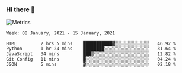 ### Hi there 👋

![Metrics](https://github.com/radoapx/radoapx/blob/main/github-metrics.svg)

<!--START_SECTION:waka-->
```text
Week: 08 January, 2021 - 15 January, 2021

HTML         2 hrs 5 mins    ███████████▓░░░░░░░░░░░░░   46.92 % 
Python       1 hr 24 mins    ████████░░░░░░░░░░░░░░░░░   31.64 % 
JavaScript   34 mins         ███▒░░░░░░░░░░░░░░░░░░░░░   12.82 % 
Git Config   11 mins         █░░░░░░░░░░░░░░░░░░░░░░░░   04.24 % 
JSON         5 mins          ▓░░░░░░░░░░░░░░░░░░░░░░░░   02.18 % 
```
<!--END_SECTION:waka-->

<!--
**radoapx/radoapx** is a ✨ _special_ ✨ repository because its `README.md` (this file) appears on your GitHub profile.

Here are some ideas to get you started:

- 🔭 I’m currently working on ...
- 🌱 I’m currently learning ...
- 👯 I’m looking to collaborate on ...
- 🤔 I’m looking for help with ...
- 💬 Ask me about ...
- 📫 How to reach me: ...
- 😄 Pronouns: ...
- ⚡ Fun fact: ...
-->
